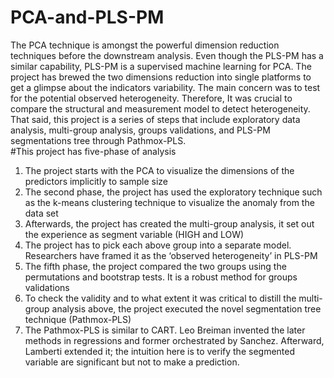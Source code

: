 # PCA-and-PLS-PM
The PCA technique is amongst the powerful dimension reduction techniques before the downstream analysis. Even though the PLS-PM has a similar capability, 
PLS-PM is a supervised machine learning for PCA. The project has brewed the two dimensions reduction into single platforms to get a glimpse about the indicators variability. 
The main concern was to test for the potential observed heterogeneity. Therefore, It was crucial to compare the structural and measurement model to detect heterogeneity.
That said, this project is a series of steps that include exploratory data analysis, multi-group analysis, groups validations, and PLS-PM segmentations tree through Pathmox-PLS.    
#This project has five-phase of analysis 
1. The project starts with the PCA to visualize the dimensions of the predictors implicitly to sample size
2. The second phase, the project has used the exploratory technique such as the k-means clustering technique to visualize the anomaly from the data set
3. Afterwards, the project has created the multi-group analysis, it set out the experience as segment variable (HIGH and LOW) 
4. The project has to pick each above group into a separate model. Researchers  have framed it as the ‘observed heterogeneity’ in PLS-PM
5. The fifth phase, the project compared the two groups using the permutations and bootstrap tests. It is a robust method for groups validations
6. To check the validity and to what extent  it was critical to distill the multi-group analysis above, the project executed the novel segmentation tree technique (Pathmox-PLS)
7. The Pathmox-PLS is similar to CART. Leo Breiman invented the later methods in regressions and former orchestrated by Sanchez. Afterward, Lamberti extended it;
the intuition here is to verify the segmented variable are significant but not to make a prediction.

